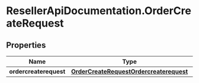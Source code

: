 # ResellerApiDocumentation.OrderCreateRequest

## Properties

Name | Type | Description | Notes
------------ | ------------- | ------------- | -------------
**ordercreaterequest** | [**OrderCreateRequestOrdercreaterequest**](OrderCreateRequestOrdercreaterequest.md) |  | [optional] 


